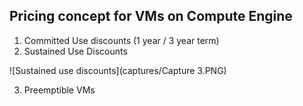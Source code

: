 ## Pricing concept for VMs on Compute Engine

1. Committed Use discounts (1 year / 3 year term)
2. Sustained Use Discounts

![Sustained use discounts](captures/Capture 3.PNG)

3. Preemptible VMs
